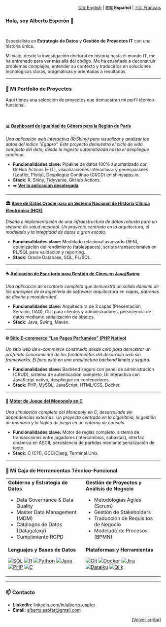 <div id="top"></div>
<p align="right">
  <a href="README.md">🇬🇧 English</a> | 
  <strong>🇪🇸 Español</strong> | 
  <a href="README_fr.md">🇫🇷 Français</a>
</p>

### Hola, soy Alberto Esperón 👋

<br>

Especialista en **Estrategia de Datos** y **Gestión de Proyectos IT** con una historia única. 

Mi viaje, desde la investigación doctoral en historia hasta el mundo IT, me ha entrenado para ver más allá del código. Me ha enseñado a deconstruir problemas complejos, entender su contexto y traducirlos en soluciones tecnológicas claras, pragmáticas y orientadas a resultados.

---

### 🚀 Mi Portfolio de Proyectos

Aquí tienes una selección de proyectos que demuestran mi perfil técnico-funcional.

<br>

#### 📊 [Dashboard de Igualdad de Género para la Región de París](https://github.com/Alespfer/barometre-parite-idf)
*Una aplicación web interactiva (R/Shiny) para visualizar y analizar los datos del índice "Egapro". Este proyecto demuestra el ciclo de vida completo del dato, desde la ingesta automatizada hasta el despliegue continuo.*
*   **Funcionalidades clave:** Pipeline de datos 100% automatizado con GitHub Actions (ETL), visualizaciones interactivas y geoespaciales (Leaflet, Plotly), Despliegue Continuo (CI/CD) en shinyapps.io.
*   **Stack:** R, Shiny, Tidyverse, GitHub Actions.
*   ➡️ **[Ver la aplicación desplegada](https://alespfer.shinyapps.io/barometre-parite-idf/)**

---

#### 🏛️ [Base de Datos Oracle para un Sistema Nacional de Historia Clínica Electrónica (HCE)](https://github.com/Alespfer/DMI-Oracle-Database-Architecture-for-a-National-Health-Record-System)
*Diseño e implementación de una infraestructura de datos robusta para un sistema de salud nacional. Un proyecto centrado en la arquitectura, el modelado y la integridad de datos a gran escala.*
*   **Funcionalidades clave:** Modelado relacional avanzado (3FN), optimización del rendimiento (tablespaces), scripts transaccionales en PL/SQL para validación y reporting.
*   **Stack:** Oracle Database, SQL, PL/SQL.

---

#### ☕ [Aplicación de Escritorio para Gestión de Cines en Java/Swing](https://github.com/Alespfer/cinema-management-app)
*Una aplicación de escritorio completa que demuestra un sólido dominio de los principios de la ingeniería de software: arquitectura en capas, patrones de diseño y modularidad.*
*   **Funcionalidades clave:** Arquitectura de 3 capas (Presentación, Servicio, DAO), GUI para clientes y administradores, persistencia de datos mediante serialización de objetos.
*   **Stack:** Java, Swing, Maven.

---

#### 🌐 [Sitio E-commerce "Les Pages Parfumées" (PHP Nativo)](https://github.com/Alespfer/pages-parfumees-pise-2025)
*Un sitio web de e-commerce construido desde cero para demostrar un profundo conocimiento de los fundamentos del desarrollo web sin frameworks. El foco está en una arquitectura backend limpia y segura.*
*   **Funcionalidades clave:** Backend seguro con panel de administración (CRUD), sistema de autenticación completo, UI interactiva con JavaScript nativo, despliegue en contenedores.
*   **Stack:** PHP, MySQL, JavaScript, HTML/CSS, Docker.

---

#### 🎲 [Motor de Juego del Monopoly en C](https://github.com/Alespfer/monopoly-pise-2025)
*Una simulación completa del Monopoly en C, desarrollada sin dependencias externas. Un proyecto centrado en la algoritmia, la gestión de memoria y la lógica de juego en un entorno de consola.*
*   **Funcionalidades clave:** Motor de reglas completo, sistema de transacciones entre jugadores (intercambios, subastas), interfaz dinámica en ASCII, persistencia de partidas mediante serialización de texto.
*   **Stack:** C (C11), GCC/Clang, Terminal Unix.

---

### 🔧 Mi Caja de Herramientas Técnico-Funcional

<table>
  <tr>
    <td valign="top" width="50%">
      <strong>Gobierno y Estrategia de Datos</strong>
      <ul>
        <li>Data Governance & Data Quality</li>
        <li>Master Data Management (MDM)</li>
        <li>Catálogos de Datos (Datagalaxy)</li>
        <li>Cumplimiento RGPD</li>
      </ul>
    </td>
    <td valign="top" width="50%">
      <strong>Gestión de Proyectos y Análisis de Negocio</strong>
      <ul>
        <li>Metodologías Ágiles (Scrum)</li>
        <li>Gestión de Stakeholders</li>
        <li>Traducción de Requisitos de Negocio</li>
        <li>Modelado de Procesos (BPMN)</li>
      </ul>
    </td>
  </tr>
  <tr>
    <td valign="top" width="50%">
      <strong>Lenguajes y Bases de Datos</strong>
      <p align="left">
        <a href="#"><img alt="SQL" src="https://img.shields.io/badge/SQL-005C84?style=for-the-badge&logo=sql&logoColor=white"></a>
        <a href="#"><img alt="R" src="https://img.shields.io/badge/R-276DC3?style=for-the-badge&logo=r&logoColor=white"></a>
        <a href="#"><img alt="Python" src="https://img.shields.io/badge/Python-3776AB?style=for-the-badge&logo=python&logoColor=white"></a>
        <a href="#"><img alt="Java" src="https://img.shields.io/badge/Java-ED8B00?style=for-the-badge&logo=java&logoColor=white"></a>
        <a href="#"><img alt="PHP" src="https://img.shields.io/badge/PHP-777BB4?style=for-the-badge&logo=php&logoColor=white"></a>
        <a href="#"><img alt="C" src="https://img.shields.io/badge/C-A8B9CC?style=for-the-badge&logo=c&logoColor=white"></a>
      </p>
    </td>
    <td valign="top" width="50%">
      <strong>Plataformas y Herramientas</strong>
      <p align="left">
        <a href="#"><img alt="Git" src="https://img.shields.io/badge/Git-F05032?style=for-the-badge&logo=git&logoColor=white"></a>
        <a href="#"><img alt="Docker" src="https://img.shields.io/badge/Docker-2496ED?style=for-the-badge&logo=docker&logoColor=white"></a>
        <a href="#"><img alt="Jira" src="https://img.shields.io/badge/Jira-0052CC?style=for-the-badge&logo=jira&logoColor=white"></a>
        <a href="#"><img alt="Dataiku" src="https://img.shields.io/badge/Dataiku-2AB1AC?style=for-the-badge&logo=dataiku&logoColor=white"></a>
        <a href="#"><img alt="Qlik" src="https://img.shields.io/badge/Qlik-009848?style=for-the-badge&logo=qlik&logoColor=white"></a>
      </p>
    </td>
  </tr>
</table>

---

### 📫 Contacto

*   **LinkedIn:** [linkedin.com/in/alberto-espfer](https://www.linkedin.com/in/alberto-espfer)
*   **Email:** alberto.espfer@gmail.com

<p align="right"><a href="#top">[Volver arriba]</a></p>
</div>
